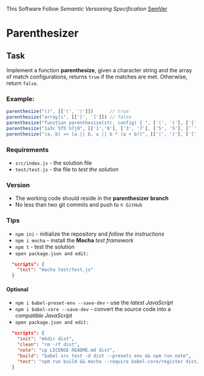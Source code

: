 This Software Follow *Semantic Versioning Specification* [SemVer](http://semver.org/)

# Parenthesizer

## Task
Implement a function **parenthesize**, given a character string and the array of match configurations, returns `true` if the matches are met. Otherwise, return `false`.


### Example:
```js
parenthesize("()", [['(', ')']])      // true
parenthesize("array[i", [['[', ']']]) // false
parenthesize("function parenthesize(str, config) { ", ['(', ')'], ['{', '}']]) // false
parenthesize("1a3c`5f5`h7j9", [['1','9'], ['3', '7'], ['5', '5'], ['`', '`']]) // true
parenthesize("(a, b) => [a || b, a || b * (a + b)]", [['(', ')'], ['[', ']'], ['{', '}'], ['|', '|']]) // true
```

### Requirements
* `src/index.js` - the solution file
* `test/test.js` - the file to *test the solution*

### Version
* The working code should reside in the **parenthesizer branch**
* No less than two git commits and push to `© GitHub`

### Tips
* `npm ini`     - initialize the repository and *follow the instructions*
* `npm i mocha` - install the **Mocha** *test framework*
* `npm t`       - test the solution
* `open package.json and edit:`
```json
  "scripts": {
    "test": "mocha test/test.js"
  }
```

#### Optional
* `npm i babel-preset-env --save-dev` - use the *latest JavaScript*
* `npm i babel-core --save-dev`       - convert the source code into a *compatible JavaScript*
* `open package.json and edit:`
```json
  "scripts": {
    "init": "mkdir dist",
    "clean": "rm -rf dist",
    "note": "cp LICENSE README.md dist",
    "build": "babel src test -d dist --presets env && npm run note",
    "test": "npm run build && mocha --require babel-core/register dist/test.js"
  }
```
